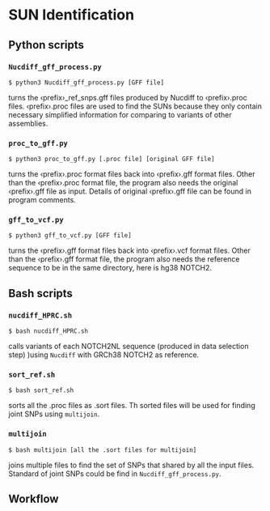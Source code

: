 # SUN Identification

## Python scripts

### `Nucdiff_gff_process.py`

```
$ python3 Nucdiff_gff_process.py [GFF file]
```
turns the ‹prefix›_ref_snps.gff files produced by Nucdiff to ‹prefix›.proc files. ‹prefix›.proc files are used to find the SUNs because they only contain necessary simplified information
for comparing to variants of other assemblies.

### `proc_to_gff.py`

```
$ python3 proc_to_gff.py [.proc file] [original GFF file]
```
turns the ‹prefix›.proc format files back into ‹prefix›.gff format files. Other than the ‹prefix›.proc format file, the program also needs the original ‹prefix›.gff file as input. Details of original ‹prefix›.gff file can be found in program comments.

### `gff_to_vcf.py`

```
$ python3 gff_to_vcf.py [GFF file]
```
turns the ‹prefix›.gff format files back into ‹prefix›.vcf format files. Other than the ‹prefix›.gff format file, the program also needs the reference sequence to be
in the same directory, here is hg38 NOTCH2.

## Bash scripts

### `nucdiff_HPRC.sh`

```
$ bash nucdiff_HPRC.sh
```
calls variants of each NOTCH2NL sequence (produced in data selection step) )using `Nucdiff` with GRCh38 NOTCH2 as reference.

### `sort_ref.sh`

```
$ bash sort_ref.sh
```
sorts all the .proc files as .sort files. Th sorted files will be used for finding joint SNPs using `multijoin`.

### `multijoin`

```
$ bash multijoin [all the .sort files for multijoin]
```
joins multiple files to find the set of SNPs that shared by all the input files. Standard of joint SNPs could be find in `Nucdiff_gff_process.py`.

## Workflow


